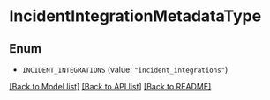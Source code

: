 # IncidentIntegrationMetadataType

## Enum


* `INCIDENT_INTEGRATIONS` (value: `"incident_integrations"`)


[[Back to Model list]](../README.md#documentation-for-models) [[Back to API list]](../README.md#documentation-for-api-endpoints) [[Back to README]](../README.md)


